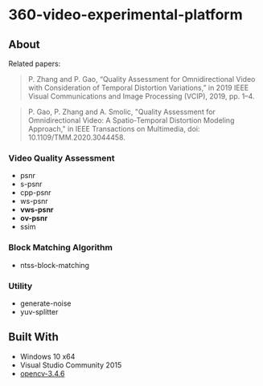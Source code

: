 # 360-video-experimental-platform

## About
Related papers:
> P. Zhang and P. Gao, “Quality Assessment for Omnidirectional Video with Consideration of Temporal Distortion Variations,” in 2019 IEEE Visual Communications and Image Processing (VCIP), 2019, pp. 1–4.

> P. Gao, P. Zhang and A. Smolic, "Quality Assessment for Omnidirectional Video: A Spatio-Temporal Distortion Modeling Approach," in IEEE Transactions on Multimedia, doi: 10.1109/TMM.2020.3044458.

### Video Quality Assessment

* psnr
* s-psnr
* cpp-psnr
* ws-psnr
* **vws-psnr**
* **ov-psnr**
* ssim

### Block Matching Algorithm

* ntss-block-matching

### Utility

* generate-noise
* yuv-splitter

## Built With

* Windows 10 x64
* Visual Studio Community 2015
* [opencv-3.4.6](https://github.com/opencv/opencv)
